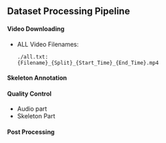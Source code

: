 ## Dataset Processing Pipeline ##

#### Video Downloading

- ALL Video Filenames:

  ```
  ./all.txt:
  {Filename}_{Split}_{Start_Time}_{End_Time}.mp4
  ```

#### Skeleton Annotation

#### Quality Control

- Audio part
- Skeleton Part

#### Post Processing